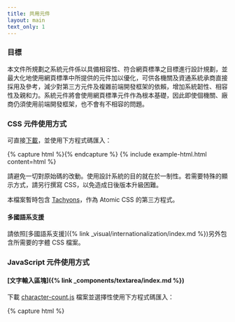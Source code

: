 ```yaml
---
title: 共用元件
layout: main
text_only: 1
---
```


### 目標

本文件所規劃之系統元件係以具備相容性、符合網頁標準之目標進行設計規劃，並最大化地使用網頁標準中所提供的元件加以優化，可供各機關及資通系統承商直接採用及參考，減少對第三方元件及複雜前端開發框架的依賴，增加系統韌性、相容性及親和力。系統元件將會使用網頁標準元件作為根本基礎，因此即使個機關、廠商仍須使用前端開發框架，也不會有不相容的問題。

### CSS 元件使用方式

可直接[下載](/assets/css.zip)，並使用下方程式碼匯入：

{% capture html %}<link rel="stylesheet" href="../main.css">{% endcapture %}
{% include example-html.html content=html %}

請避免一切對原始碼的改動。使用設計系統的目的就在於一制性。若需要特殊的顯示方式，請另行撰寫 CSS，以免造成日後版本升級困難。

<div class="warning-text">
  <p>
    本檔案暫時包含 <a href="https://tachyons.io/">Tachyons</a>，作為 Atomic CSS 的第三方程式。
  </p>
</div>

#### 多國語系支援

請依照[多國語系支援]({% link _visual/internationalization/index.md %})另外包含所需要的字體 CSS 檔案。

### JavaScript 元件使用方式

#### [文字輸入區塊]({% link _components/textarea/index.md %})

下載 [character-count.js](/assets/js/components/character-count.js) 檔案並選擇性使用下方程式碼匯入：

{% capture html %}<script src="../character-count.js" defer>{% endcapture %}
{% include example-html.html content=html %}

#### [公文元件]({% link _components/official-document/index.md %})

下載 [official-document-element.js](/assets/js/components/official-document-element.js) 檔案並選擇性使用下方程式碼匯入：

{% capture html %}<script src="../official-document-element.js" type="module">{% endcapture %}
{% include example-html.html content=html %}

#### [互動資料表格]({% link _components/table/index.md %})

下載 [interactive-table-element.js](/assets/components/interactive-table-element.js) 檔案並選擇性使用下方程式碼匯入：

{% capture html %}<script src="../interactive-table-element.js" type="module">{% endcapture %}
{% include example-html.html content=html %}


#### [互動資料表格]({% link _components/skip-to/index.md %})

下載 [skip-to-element.js](/assets/components/skip-to-element.js) 檔案並選擇性使用下方程式碼匯入：

{% capture html %}<script src="../skip-to-element.js" type="module">{% endcapture %}
{% include example-html.html content=html %}
